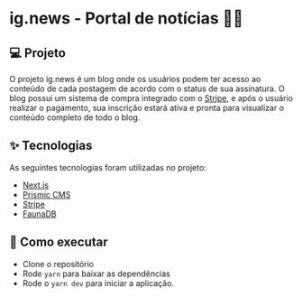 # ig.news - Portal de notícias 📰🚀

## 💻 Projeto

O projeto ig.news é um blog onde os usuários podem ter acesso ao conteúdo de cada postagem de acordo com o status de sua assinatura.
O blog possui um sistema de compra integrado com o [Stripe](https://stripe.com/br), e após o usuário realizar o pagamento, sua inscrição estará ativa e pronta para visualizar o conteúdo completo de todo o blog.

## ✨ Tecnologias

As seguintes tecnologias foram utilizadas no projeto:

- [Next.js](https://nextjs.org/)
- [Prismic CMS](https://prismic.io/)
- [Stripe](https://stripe.com/)
- [FaunaDB](https://fauna.com/)

## 🚀 Como executar

- Clone o repositório
- Rode `yarn` para baixar as dependências
- Rode o `yarn dev` para iniciar a aplicação.